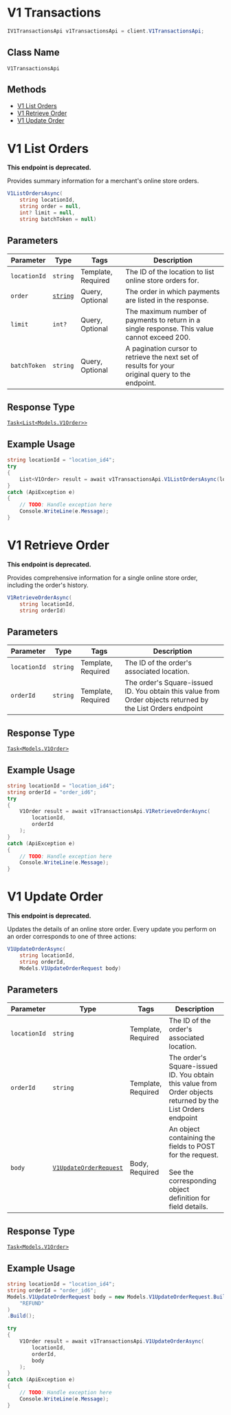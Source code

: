 # V1 Transactions

```csharp
IV1TransactionsApi v1TransactionsApi = client.V1TransactionsApi;
```

## Class Name

`V1TransactionsApi`

## Methods

* [V1 List Orders](../../doc/api/v1-transactions.md#v1-list-orders)
* [V1 Retrieve Order](../../doc/api/v1-transactions.md#v1-retrieve-order)
* [V1 Update Order](../../doc/api/v1-transactions.md#v1-update-order)


# V1 List Orders

**This endpoint is deprecated.**

Provides summary information for a merchant's online store orders.

```csharp
V1ListOrdersAsync(
    string locationId,
    string order = null,
    int? limit = null,
    string batchToken = null)
```

## Parameters

| Parameter | Type | Tags | Description |
|  --- | --- | --- | --- |
| `locationId` | `string` | Template, Required | The ID of the location to list online store orders for. |
| `order` | [`string`](../../doc/models/sort-order.md) | Query, Optional | The order in which payments are listed in the response. |
| `limit` | `int?` | Query, Optional | The maximum number of payments to return in a single response. This value cannot exceed 200. |
| `batchToken` | `string` | Query, Optional | A pagination cursor to retrieve the next set of results for your<br>original query to the endpoint. |

## Response Type

[`Task<List<Models.V1Order>>`](../../doc/models/v1-order.md)

## Example Usage

```csharp
string locationId = "location_id4";
try
{
    List<V1Order> result = await v1TransactionsApi.V1ListOrdersAsync(locationId);
}
catch (ApiException e)
{
    // TODO: Handle exception here
    Console.WriteLine(e.Message);
}
```


# V1 Retrieve Order

**This endpoint is deprecated.**

Provides comprehensive information for a single online store order, including the order's history.

```csharp
V1RetrieveOrderAsync(
    string locationId,
    string orderId)
```

## Parameters

| Parameter | Type | Tags | Description |
|  --- | --- | --- | --- |
| `locationId` | `string` | Template, Required | The ID of the order's associated location. |
| `orderId` | `string` | Template, Required | The order's Square-issued ID. You obtain this value from Order objects returned by the List Orders endpoint |

## Response Type

[`Task<Models.V1Order>`](../../doc/models/v1-order.md)

## Example Usage

```csharp
string locationId = "location_id4";
string orderId = "order_id6";
try
{
    V1Order result = await v1TransactionsApi.V1RetrieveOrderAsync(
        locationId,
        orderId
    );
}
catch (ApiException e)
{
    // TODO: Handle exception here
    Console.WriteLine(e.Message);
}
```


# V1 Update Order

**This endpoint is deprecated.**

Updates the details of an online store order. Every update you perform on an order corresponds to one of three actions:

```csharp
V1UpdateOrderAsync(
    string locationId,
    string orderId,
    Models.V1UpdateOrderRequest body)
```

## Parameters

| Parameter | Type | Tags | Description |
|  --- | --- | --- | --- |
| `locationId` | `string` | Template, Required | The ID of the order's associated location. |
| `orderId` | `string` | Template, Required | The order's Square-issued ID. You obtain this value from Order objects returned by the List Orders endpoint |
| `body` | [`V1UpdateOrderRequest`](../../doc/models/v1-update-order-request.md) | Body, Required | An object containing the fields to POST for the request.<br><br>See the corresponding object definition for field details. |

## Response Type

[`Task<Models.V1Order>`](../../doc/models/v1-order.md)

## Example Usage

```csharp
string locationId = "location_id4";
string orderId = "order_id6";
Models.V1UpdateOrderRequest body = new Models.V1UpdateOrderRequest.Builder(
    "REFUND"
)
.Build();

try
{
    V1Order result = await v1TransactionsApi.V1UpdateOrderAsync(
        locationId,
        orderId,
        body
    );
}
catch (ApiException e)
{
    // TODO: Handle exception here
    Console.WriteLine(e.Message);
}
```

